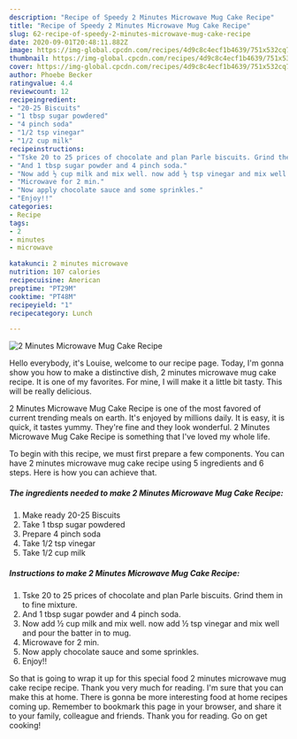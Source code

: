 ```yaml
---
description: "Recipe of Speedy 2 Minutes Microwave Mug Cake Recipe"
title: "Recipe of Speedy 2 Minutes Microwave Mug Cake Recipe"
slug: 62-recipe-of-speedy-2-minutes-microwave-mug-cake-recipe
date: 2020-09-01T20:48:11.882Z
image: https://img-global.cpcdn.com/recipes/4d9c8c4ecf1b4639/751x532cq70/2-minutes-microwave-mug-cake-recipe-recipe-main-photo.jpg
thumbnail: https://img-global.cpcdn.com/recipes/4d9c8c4ecf1b4639/751x532cq70/2-minutes-microwave-mug-cake-recipe-recipe-main-photo.jpg
cover: https://img-global.cpcdn.com/recipes/4d9c8c4ecf1b4639/751x532cq70/2-minutes-microwave-mug-cake-recipe-recipe-main-photo.jpg
author: Phoebe Becker
ratingvalue: 4.4
reviewcount: 12
recipeingredient:
- "20-25 Biscuits"
- "1 tbsp sugar powdered"
- "4 pinch soda"
- "1/2 tsp vinegar"
- "1/2 cup milk"
recipeinstructions:
- "Tske 20 to 25 prices of chocolate and plan Parle biscuits. Grind them in to fine mixture."
- "And 1 tbsp sugar powder and 4 pinch soda."
- "Now add ½ cup milk and mix well. now add ½ tsp vinegar and mix well and pour the batter in to mug."
- "Microwave for 2 min."
- "Now apply chocolate sauce and some sprinkles."
- "Enjoy!!"
categories:
- Recipe
tags:
- 2
- minutes
- microwave

katakunci: 2 minutes microwave 
nutrition: 107 calories
recipecuisine: American
preptime: "PT29M"
cooktime: "PT48M"
recipeyield: "1"
recipecategory: Lunch

---
```



![2 Minutes Microwave Mug Cake Recipe](https://img-global.cpcdn.com/recipes/4d9c8c4ecf1b4639/751x532cq70/2-minutes-microwave-mug-cake-recipe-recipe-main-photo.jpg)

Hello everybody, it's Louise, welcome to our recipe page. Today, I'm gonna show you how to make a distinctive dish, 2 minutes microwave mug cake recipe. It is one of my favorites. For mine, I will make it a little bit tasty. This will be really delicious.

2 Minutes Microwave Mug Cake Recipe is one of the most favored of current trending meals on earth. It's enjoyed by millions daily. It is easy, it is quick, it tastes yummy. They're fine and they look wonderful. 2 Minutes Microwave Mug Cake Recipe is something that I've loved my whole life.




To begin with this recipe, we must first prepare a few components. You can have 2 minutes microwave mug cake recipe using 5 ingredients and 6 steps. Here is how you can achieve that.

<!--inarticleads1-->

##### The ingredients needed to make 2 Minutes Microwave Mug Cake Recipe:

1. Make ready 20-25 Biscuits
1. Take 1 tbsp sugar powdered
1. Prepare 4 pinch soda
1. Take 1/2 tsp vinegar
1. Take 1/2 cup milk




<!--inarticleads2-->

##### Instructions to make 2 Minutes Microwave Mug Cake Recipe:

1. Tske 20 to 25 prices of chocolate and plan Parle biscuits. Grind them in to fine mixture.
1. And 1 tbsp sugar powder and 4 pinch soda.
1. Now add ½ cup milk and mix well. now add ½ tsp vinegar and mix well and pour the batter in to mug.
1. Microwave for 2 min.
1. Now apply chocolate sauce and some sprinkles.
1. Enjoy!!




So that is going to wrap it up for this special food 2 minutes microwave mug cake recipe recipe. Thank you very much for reading. I'm sure that you can make this at home. There is gonna be more interesting food at home recipes coming up. Remember to bookmark this page in your browser, and share it to your family, colleague and friends. Thank you for reading. Go on get cooking!
